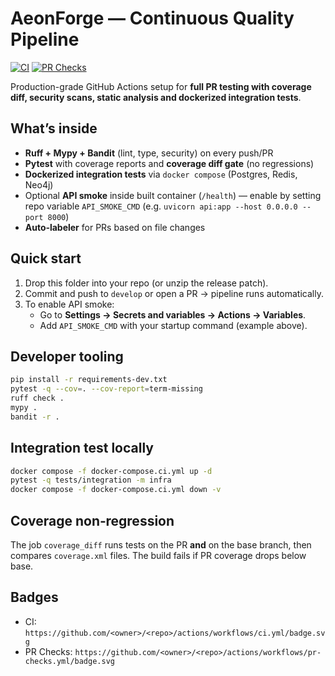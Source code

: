 # AeonForge — Continuous Quality Pipeline

[![CI](https://github.com/neuron7x/aeonforge/actions/workflows/ci.yml/badge.svg)](https://github.com/neuron7x/aeonforge/actions/workflows/ci.yml)
[![PR Checks](https://github.com/neuron7x/aeonforge/actions/workflows/pr-checks.yml/badge.svg)](https://github.com/neuron7x/aeonforge/actions/workflows/pr-checks.yml)

Production-grade GitHub Actions setup for **full PR testing with coverage diff, security scans, static analysis and dockerized integration tests**.

## What’s inside

- **Ruff + Mypy + Bandit** (lint, type, security) on every push/PR
- **Pytest** with coverage reports and **coverage diff gate** (no regressions)
- **Dockerized integration tests** via `docker compose` (Postgres, Redis, Neo4j)
- Optional **API smoke** inside built container (`/health`) — enable by setting repo variable `API_SMOKE_CMD` (e.g. `uvicorn api:app --host 0.0.0.0 --port 8000`)
- **Auto‑labeler** for PRs based on file changes

## Quick start

1. Drop this folder into your repo (or unzip the release patch).
2. Commit and push to `develop` or open a PR → pipeline runs automatically.
3. To enable API smoke:
   - Go to **Settings → Secrets and variables → Actions → Variables**.
   - Add `API_SMOKE_CMD` with your startup command (example above).

## Developer tooling

```bash
pip install -r requirements-dev.txt
pytest -q --cov=. --cov-report=term-missing
ruff check .
mypy .
bandit -r .
```

## Integration test locally

```bash
docker compose -f docker-compose.ci.yml up -d
pytest -q tests/integration -m infra
docker compose -f docker-compose.ci.yml down -v
```

## Coverage non‑regression

The job `coverage_diff` runs tests on the PR **and** on the base branch,
then compares `coverage.xml` files. The build fails if PR coverage drops below base.

## Badges

- CI: `https://github.com/<owner>/<repo>/actions/workflows/ci.yml/badge.svg`
- PR Checks: `https://github.com/<owner>/<repo>/actions/workflows/pr-checks.yml/badge.svg`
